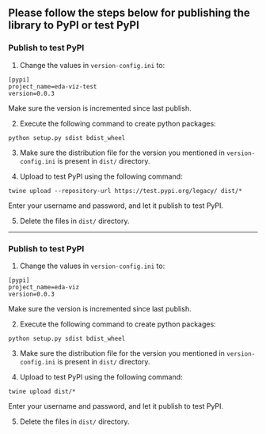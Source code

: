 ## Please follow the steps below for publishing the library to PyPI or test PyPI

### Publish to test PyPI
1. Change the values in `version-config.ini` to:
```buildoutcfg
[pypi]
project_name=eda-viz-test
version=0.0.3
```
Make sure the version is incremented since last publish.

2. Execute the following command to create python packages:
```buildoutcfg
python setup.py sdist bdist_wheel
```

3. Make sure the distribution file for the version you mentioned in 
`version-config.ini` is present in `dist/` directory.

4. Upload to test PyPI using the following command:
```buildoutcfg
twine upload --repository-url https://test.pypi.org/legacy/ dist/*
```

Enter your username and password, and let it publish to test PyPI.

5. Delete the files in `dist/` directory.

-----

### Publish to test PyPI
1. Change the values in `version-config.ini` to:
```buildoutcfg
[pypi]
project_name=eda-viz
version=0.0.3
```
Make sure the version is incremented since last publish.

2. Execute the following command to create python packages:
```buildoutcfg
python setup.py sdist bdist_wheel
```

3. Make sure the distribution file for the version you mentioned in 
`version-config.ini` is present in `dist/` directory.

4. Upload to test PyPI using the following command:
```buildoutcfg
twine upload dist/*
```

Enter your username and password, and let it publish to test PyPI.

5. Delete the files in `dist/` directory.